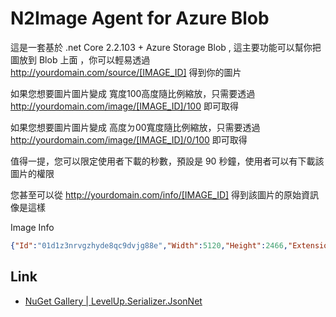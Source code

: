 # N2Image Agent for Azure Blob

這是一套基於 .net Core 2.2.103 + Azure Storage Blob , 這主要功能可以幫你把圖放到 Blob 上面 ，你可以輕易透過
http://yourdomain.com/source/[IMAGE_ID] 得到你的圖片

如果您想要圖片圖片變成 寬度100高度隨比例縮放，只需要透過 http://yourdomain.com/image/[IMAGE_ID]/100 即可取得

如果您想要圖片圖片變成 高度ㄉ00寬度隨比例縮放，只需要透過 http://yourdomain.com/image/[IMAGE_ID]/0/100 即可取得

值得一提，您可以限定使用者下載的秒數，預設是 90 秒鐘，使用者可以有下載該圖片的權限

您甚至可以從 http://yourdomain.com/info/[IMAGE_ID] 得到該圖片的原始資訊像是這樣


Image Info
```json
{"Id":"01d1z3nrvgzhyde8qc9dvjg88e","Width":5120,"Height":2466,"Extension":"jpeg","Tag":"測試"}
```

Link
----
* [NuGet Gallery | LevelUp.Serializer.JsonNet](https://www.nuget.org/packages/LevelUp.Serializer.JsonNet/)
